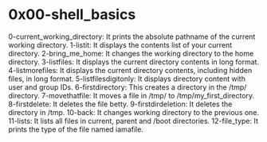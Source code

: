 # 0x00-shell_basics
0-current_working_directory: It prints the absolute pathname of the current working directory.
1-listit: It displays the contents list of your current directory.
2-bring_me_home: It changes the working directory to the home directory.
3-listfiles: It displays the current directory contents in long format.
4-listmorefiles: It displays the current directory contents, including hidden files, in long format.
5-listfilesdigitonly: It displays directory content with user and group IDs.
6-firstdirectory: This creates a directory in the /tmp/ directory.
7-movethatfile: It moves a file in /tmp/ to /tmp/my_first_directory.
8-firstdelete: It deletes the file betty.
9-firstdirdeletion: It deletes the directory in /tmp.
10-back: It changes working directory to the previous one.
11-lists: It lists all files in current, parent and /boot directories.
12-file_type: It prints the type of the file named iamafile.
